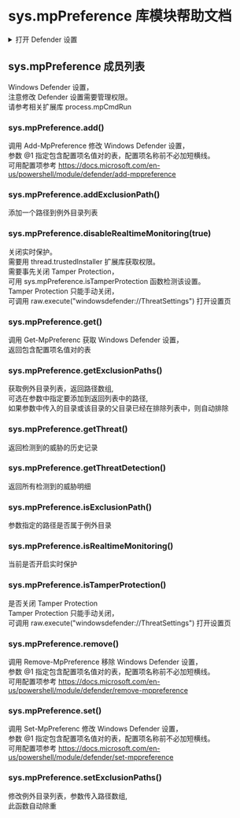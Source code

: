 # sys.mpPreference 库模块帮助文档


<details>  <summary>打开 Defender 设置</summary>  <p>
raw.execute("windowsdefender://Threat");               # Virus & Threat Protection
raw.execute("windowsdefender://ThreatSettings");       # Virus & Threat Protection Settings
raw.execute("windowsdefender://Account");              # Account Protection
raw.execute("windowsdefender://Network");              # Firewall & network Protection
raw.execute("windowsdefender://Hardware");             # Device Security
raw.execute("windowsdefender://DeviceSecurity");       # Device Security
raw.execute("windowsdefender://Family");               # Family Option
raw.execute("windowsdefender://AppBrowser");           # App & Browser Control
raw.execute("windowsdefender://Settings");             # Manage Notifications
raw.execute("windowsdefender://History");              # Protection History
raw.execute("windowsdefender://RansomwareProtection"); # Ransomware Protection
raw.execute("windowsdefender://ProtectedFolders");     # Ransomware Protection
raw.execute("windowsdefender://SecurityProcessor");    # Security Processor Details
raw.execute("windowsdefender://SecurityProcessorTroubleshooting"); #  Security Processor Troubleshooting
raw.execute("windowsdefender://SmartScreenPua");       # Smart Screen (Reputation Based Protection)
raw.execute("windowsdefender://AccountProtection");    # Account Protection
raw.execute("windowsdefender://ExploitProtection");    # Exploit Protection
raw.execute("windowsdefender://exclusions");           # exclusions
raw.execute("windowsdefender://fullscan");             # Select fullscan
raw.execute("windowsdefender://quickscan");            # Start quickscan 

或：
com.shell.findActivateApp(,"Microsoft.+\!SecHealthUI")
</p></details>


<a id="sys.mpPreference"></a>
## sys.mpPreference 成员列表

Windows Defender 设置，  
注意修改 Defender 设置需要管理权限。  
请参考相关扩展库 process.mpCmdRun

<a id="sys.mpPreference.add"></a>
### sys.mpPreference.add() 
 调用 Add-MpPreference 修改 Windows Defender 设置，  
参数 @1 指定包含配置项名值对的表，配置项名称前不必加短横线。  
可用配置项参考 https://docs.microsoft.com/en-us/powershell/module/defender/add-mppreference

<a id="sys.mpPreference.addExclusionPath"></a>
### sys.mpPreference.addExclusionPath() 
 添加一个路径到例外目录列表

<a id="sys.mpPreference.disableRealtimeMonitoring"></a>
### sys.mpPreference.disableRealtimeMonitoring(true) 
 关闭实时保护。  
需要用 thread.trustedInstaller 扩展库获取权限。  
需要事先关闭 Tamper Protection，  
可用 sys.mpPreference.isTamperProtection 函数检测该设置。  
Tamper Protection 只能手动关闭，  
可调用 raw.execute("windowsdefender://ThreatSettings") 打开设置页

<a id="sys.mpPreference.get"></a>
### sys.mpPreference.get() 
 调用 Get-MpPreferenc 获取 Windows Defender 设置，  
返回包含配置项名值对的表

<a id="sys.mpPreference.getExclusionPaths"></a>
### sys.mpPreference.getExclusionPaths() 
 获取例外目录列表，返回路径数组,  
可选在参数中指定要添加到返回列表中的路径,  
如果参数中传入的目录或该目录的父目录已经在排除列表中，则自动排除

<a id="sys.mpPreference.getThreat"></a>
### sys.mpPreference.getThreat() 
 返回检测到的威胁的历史记录

<a id="sys.mpPreference.getThreatDetection"></a>
### sys.mpPreference.getThreatDetection() 
 返回所有检测到的威胁明细

<a id="sys.mpPreference.isExclusionPath"></a>
### sys.mpPreference.isExclusionPath() 
 参数指定的路径是否属于例外目录

<a id="sys.mpPreference.isRealtimeMonitoring"></a>
### sys.mpPreference.isRealtimeMonitoring() 
 当前是否开启实时保护

<a id="sys.mpPreference.isTamperProtection"></a>
### sys.mpPreference.isTamperProtection() 
 是否关闭 Tamper Protection  
Tamper Protection 只能手动关闭，  
可调用 raw.execute("windowsdefender://ThreatSettings") 打开设置页

<a id="sys.mpPreference.remove"></a>
### sys.mpPreference.remove() 
 调用 Remove-MpPreference 移除 Windows Defender 设置，  
参数 @1 指定包含配置项名值对的表，配置项名称前不必加短横线。  
可用配置项参考 https://docs.microsoft.com/en-us/powershell/module/defender/remove-mppreference

<a id="sys.mpPreference.set"></a>
### sys.mpPreference.set() 
 调用 Set-MpPreferenc 修改 Windows Defender 设置，  
参数 @1 指定包含配置项名值对的表，配置项名称前不必加短横线。  
可用配置项参考 https://docs.microsoft.com/en-us/powershell/module/defender/set-mppreference

<a id="sys.mpPreference.setExclusionPaths"></a>
### sys.mpPreference.setExclusionPaths() 
 修改例外目录列表，参数传入路径数组,  
此函数自动除重
